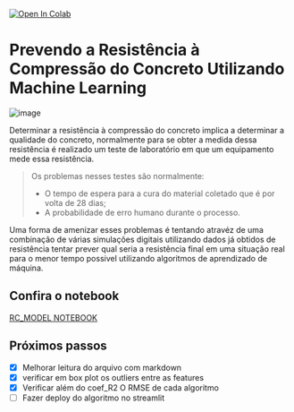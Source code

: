 [![Open In Colab](https://colab.research.google.com/assets/colab-badge.svg)](https://colab.research.google.com/github/solenya1/CCS_PREDICTION/blob/main/RC_MODEL.ipynb)

# Prevendo a Resistência à Compressão do Concreto Utilizando Machine Learning


![image](https://www.dsigners.net/wp-content/uploads/2019/10/image1.jpg)

Determinar a resistência à compressão do concreto implica a determinar a qualidade do concreto, normalmente para se obter a medida dessa resistência é realizado um teste de laboratório em que um equipamento mede essa resistência.

>Os problemas nesses testes são normalmente:
>
>    * O tempo de espera para a cura do material coletado que é por volta de 28 dias;
>    * A probabilidade de erro humano durante o processo.
    
Uma forma de amenizar esses problemas é tentando atravéz de uma combinação de várias simulações digitais utilizando dados já obtidos de resistência tentar prever qual seria a resistência final em uma situação real para o menor tempo possivel utilizando algoritmos de aprendizado de máquina.

## Confira o notebook

[RC_MODEL NOTEBOOK](https://github.com/solenya1/CCS_PREDICTION/blob/main/RC_MODEL.ipynb)

## Próximos passos

- [x] Melhorar leitura do arquivo com markdown
- [x] verificar em box plot os outliers entre as features
- [x] Verificar além do coef_R2 O RMSE de cada algoritmo
- [ ] Fazer deploy do algoritmo no streamlit
